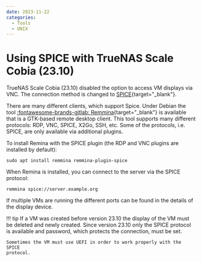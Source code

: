 ```yaml
---
date: 2023-11-22
categories:
  - Tools
  - UNIX
---
```


# Using SPICE with TrueNAS Scale Cobia (23.10)

TrueNAS Scale Cobia (23.10) disabled the option to access VM displays via VNC.
The connection method is changed to
[SPICE](https://www.spice-space.org/){target="_blank"}.

<!-- more -->

There are many different clients, which support Spice. Under Debian the tool
[:fontawesome-brands-gitlab: Remmina](https://gitlab.com/Remmina/Remmina){target="_blank"}
is available that is a GTK-based remote desktop client. This tool supports many
different protocols: RDP, VNC, SPICE, X2Go, SSH, etc. Some of the protocols,
i.e. SPICE, are only available via additional plugins.

To install Remina with the SPICE plugin (the RDP and VNC plugins are installed
by default):

``` console
sudo apt install remmina remmina-plugin-spice
```

When Remina is installed, you can connect to the server via the SPICE protocol:

``` console
remmina spice://server.example.org
```

If multiple VMs are running the different ports can be found in the details of
the display device.

!!! tip
    If a VM was created before version 23.10 the display of the VM must be
    deleted and newly created. Since version 23.10 only the SPICE protocol is
    available and password, which protects the connection, must be set.

    Sometimes the VM must use UEFI in order to work properly with the SPICE
    protocol.
